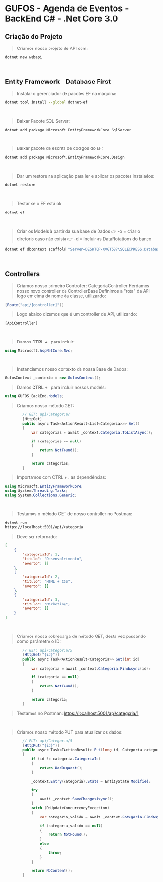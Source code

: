 # GUFOS - Agenda de Eventos - BackEnd C# - .Net Core 3.0

## Criação do Projeto
> Criamos nosso projeto de API com: 
```bash
dotnet new webapi
```
<br>

## Entity Framework - Database First

> Instalar o gerenciador de pacotes EF na máquina:
```bash
dotnet tool install --global dotnet-ef
```

<br>

> Baixar Pacote SQL Server:
```bash
dotnet add package Microsoft.EntityFrameworkCore.SqlServer
```

<br>

> Baixar pacote de escrita de códigos do EF:
```bash
dotnet add package Microsoft.EntityFrameworkCore.Design
```

<br>

> Dar um restore na aplicação para ler e aplicar os pacotes instalados:
```bash
dotnet restore
```

<br>

> Testar se o EF está ok
```bash
dotnet ef
```

<br>

> Criar os Models à partir da sua base de Dados
    :point_right: -o = criar o diretorio caso não exista
    :point_right: -d = Incluir as DataNotations do banco
```bash
dotnet ef dbcontext scaffold "Server=DESKTOP-XVGT587\SQLEXPRESS;Database=Gufos;Trusted_Connection=True;" Microsoft.EntityFrameworkCore.SqlServer -o Models -d
```
<br>

## Controllers

> Criamos nosso primeiro Controller: CategoriaController
> Herdamos nosso novo controller de ControllerBase
> Definimos a "rota" da API logo em cima do nome da classe, utilizando:
```c#
[Route("api/[controller]")]
```
> Logo abaixo dizemos que é um controller de API, utilizando:
```c#
[ApiController]
```
<br>

> Damos **CTRL + .** para incluir:

```c#
using Microsoft.AspNetCore.Mvc;
```
<br>

> Instanciamos nosso contexto da nossa Base de Dados:
```c#
GufosContext _contexto = new GufosContext();
```

> Damos **CTRL + .** para incluir nossos models:
```c#
using GUFOS_BackEnd.Models;
```

> Criamos nosso método GET:
```c#
        // GET: api/Categoria/
        [HttpGet]
        public async Task<ActionResult<List<Categoria>>> Get()
        {
            var categorias = await _context.Categoria.ToListAsync();

            if (categorias == null)
            {
                return NotFound();
            }

            return categorias;
        }
```

> Importamos com CTRL + . as dependências:
```c#
using Microsoft.EntityFrameworkCore;
using System.Threading.Tasks;
using System.Collections.Generic;
```
<br>

> Testamos o método GET de nosso controller no Postman:
```bash
dotnet run
https://localhost:5001/api/categoria
```

> Deve ser retornado:
```json
[
    {
        "categoriaId": 1,
        "titulo": "Desenvolvimento",
        "evento": []
    },
    {
        "categoriaId": 2,
        "titulo": "HTML + CSS",
        "evento": []
    },
    {
        "categoriaId": 3,
        "titulo": "Marketing",
        "evento": []
    }
]
```

<br>

> Criamos nossa sobrecarga de método GET, desta vez passando como parâmetro o ID:
```c#
        // GET: api/Categoria/5
        [HttpGet("{id}")]
        public async Task<ActionResult<Categoria>> Get(int id)
        {
            var categoria = await _context.Categoria.FindAsync(id);

            if (categoria == null)
            {
                return NotFound();
            }

            return categoria;
        }
```
> Testamos no Postman: [https://localhost:5001/api/categoria/1](https://localhost:5001/api/categoria/1)

<br>

> Criamos nosso método PUT para atualizar os dados:
```c#
        // PUT: api/Categoria/5
        [HttpPut("{id}")]
        public async Task<IActionResult> Put(long id, Categoria categoria)
        {
            if (id != categoria.CategoriaId)
            {
                return BadRequest();
            }

            _context.Entry(categoria).State = EntityState.Modified;

            try
            {
                await _context.SaveChangesAsync();
            }
            catch (DbUpdateConcurrencyException)
            {
                var categoria_valido = await _context.Categoria.FindAsync(id);

                if (categoria_valido == null)
                {
                    return NotFound();
                }
                else
                {
                    throw;
                }
            }

            return NoContent();
        }
```





